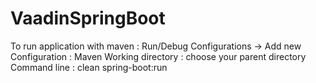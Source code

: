 # VaadinSpringBoot
To run application with maven : Run/Debug Configurations -> Add new Configuration : Maven
                                Working directory : choose your parent directory 
                                Command line : clean spring-boot:run
